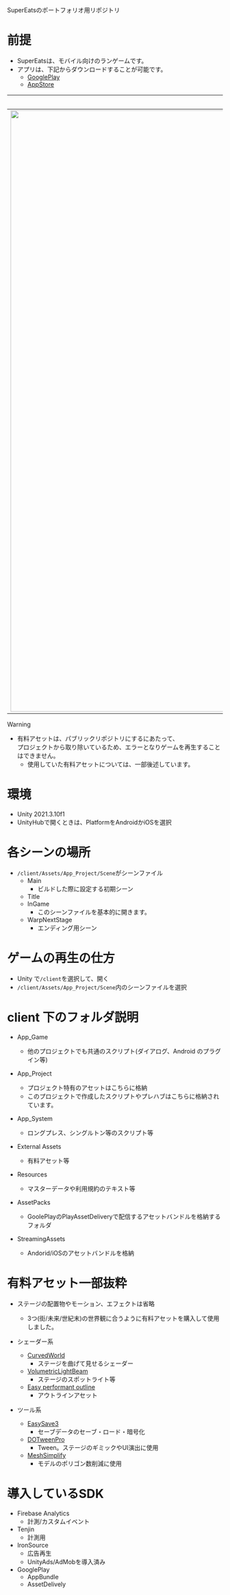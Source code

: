 SuperEatsのポートフォリオ用リポジトリ

# 前提

- SuperEatsは、モバイル向けのランゲームです。
- アプリは、下記からダウンロードすることが可能です。
  - [GooglePlay](https://play.google.com/store/apps/details?id=com.newgameplus.supereats)
  - [AppStore](https://apps.apple.com/jp/app/super-eats-%E3%82%A8%E3%82%AF%E3%82%B9%E3%83%88%E3%83%AA%E3%83%BC%E3%83%A0%E9%85%8D%E9%81%94%E5%93%A1/id6475675058)

|街ステージ|未来ステージ|世紀末ステージ|
|---|---|---|
| <img width="1400" src="https://github.com/takahiro-imai-engineer/newgameplus-1/assets/69511542/e2ace094-6003-4dc4-8866-14942af724bc"> | <img width="1400" src="https://github.com/takahiro-imai-engineer/newgameplus-1/assets/69511542/af4ec335-2967-4b21-b6a4-12ed9c540c89"> | <img width="1400" src="https://github.com/takahiro-imai-engineer/newgameplus-1/assets/69511542/3591133c-1f75-459c-a1f2-67e8f236184b"> |

> [!WARNING]
> - 有料アセットは、パブリックリポジトリにするにあたって、  
>   プロジェクトから取り除いているため、エラーとなりゲームを再生することはできません。
>   - 使用していた有料アセットについては、一部後述しています。


# 環境

- Unity 2021.3.10f1
- UnityHubで開くときは、PlatformをAndroidかiOSを選択


# 各シーンの場所

- `/client/Assets/App_Project/Scene`がシーンファイル
  - Main
    - ビルドした際に設定する初期シーン
  - Title
  - InGame
    - このシーンファイルを基本的に開きます。
  - WarpNextStage
    - エンディング用シーン

# ゲームの再生の仕方

- Unity で`/client`を選択して、開く
- `/client/Assets/App_Project/Scene`内のシーンファイルを選択

# client 下のフォルダ説明

- App_Game
  - 他のプロジェクトでも共通のスクリプト(ダイアログ、Android のプラグイン等)

- App_Project
  - プロジェクト特有のアセットはこちらに格納
  - このプロジェクトで作成したスクリプトやプレハブはこちらに格納されています。

- App_System
  - ロングプレス、シングルトン等のスクリプト等

- External Assets
  - 有料アセット等

- Resources
  - マスターデータや利用規約のテキスト等

- AssetPacks
  - GoolePlayのPlayAssetDeliveryで配信するアセットバンドルを格納するフォルダ

- StreamingAssets
  - Andorid/iOSのアセットバンドルを格納

# 有料アセット一部抜粋
- ステージの配置物やモーション、エフェクトは省略
  - 3つ(街/未来/世紀末)の世界観に合うように有料アセットを購入して使用しました。

- シェーダー系
  - [CurvedWorld](https://assetstore.unity.com/packages/vfx/shaders/curved-world-173251)
    - ステージを曲げて見せるシェーダー
  - [VolumetricLightBeam](https://assetstore.unity.com/packages/vfx/shaders/volumetric-light-beam-99888?locale=ja-JP)
    - ステージのスポットライト等
  - [Easy performant outline](https://assetstore.unity.com/packages/vfx/shaders/fullscreen-camera-effects/easy-performant-outline-2d-3d-urp-hdrp-and-built-in-renderer-157187#description)
    - アウトラインアセット

- ツール系
  - [EasySave3](https://assetstore.unity.com/packages/tools/utilities/easy-save-the-complete-save-data-serializer-system-768)
    - セーブデータのセーブ・ロード・暗号化
  - [DOTweenPro](https://assetstore.unity.com/packages/tools/visual-scripting/dotween-pro-32416)
    - Tween。ステージのギミックやUI演出に使用
  - [MeshSimplify](https://assetstore.unity.com/packages/tools/modeling/mesh-simplify-43658)
    - モデルのポリゴン数削減に使用


# 導入しているSDK
- Firebase Analytics
  - 計測/カスタムイベント
- Tenjin
  - 計測用
- IronSource
  - 広告再生
  - UnityAds/AdMobを導入済み
- GooglePlay
  - AppBundle
  - AssetDelively
